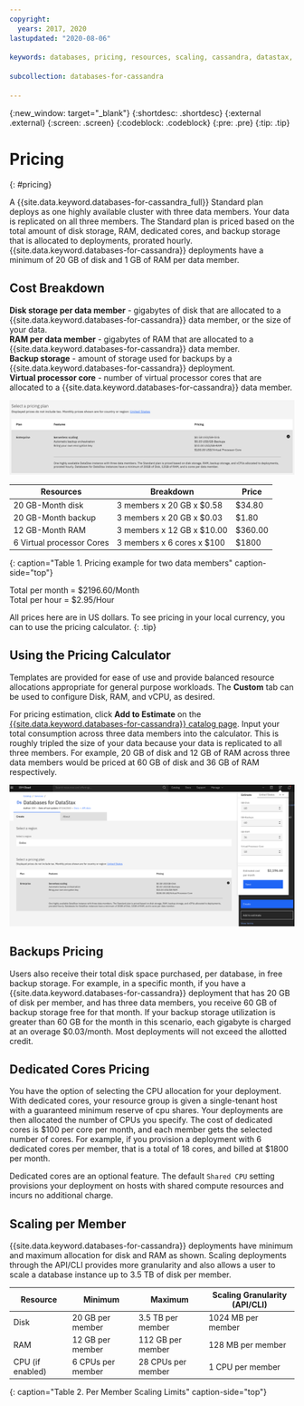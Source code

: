 ```yaml
---
copyright:
  years: 2017, 2020
lastupdated: "2020-08-06"

keywords: databases, pricing, resources, scaling, cassandra, datastax, dse

subcollection: databases-for-cassandra

---
```


{:new_window: target="_blank"}
{:shortdesc: .shortdesc}
{:external .external}
{:screen: .screen}
{:codeblock: .codeblock}
{:pre: .pre}
{:tip: .tip}


# Pricing
{: #pricing}

A {{site.data.keyword.databases-for-cassandra_full}} Standard plan deploys as one highly available cluster with three data members. Your data is replicated on all three members. The Standard plan is priced based on the total amount of disk storage, RAM, dedicated cores, and backup storage that is allocated to deployments, prorated hourly. {{site.data.keyword.databases-for-cassandra}} deployments have a minimum of 20 GB of disk and 1 GB of RAM per data member.

## Cost Breakdown

**Disk storage per data member** - gigabytes of disk that are allocated to a {{site.data.keyword.databases-for-cassandra}} data member, or the size of your data.  
**RAM per data member** - gigabytes of RAM that are allocated to a {{site.data.keyword.databases-for-cassandra}} data member.  
**Backup storage** - amount of storage used for backups by a {{site.data.keyword.databases-for-cassandra}} deployment.  
**Virtual processor core** - number of virtual processor cores that are allocated to a {{site.data.keyword.databases-for-cassandra}} data member.

![Standard pricing](images/standard-pricing.png)

Resources | Breakdown | Price
-------|-------|-------
20 GB-Month disk | 3 members x 20 GB x $0.58 | $34.80
20 GB-Month backup| 3 members x 20 GB x $0.03| $1.80
12 GB-Month RAM | 3 members x 12 GB x $10.00 | $360.00
6 Virtual processor Cores | 3 members x 6 cores x $100 | $1800
 
{: caption="Table 1. Pricing example for two data members" caption-side="top"}

Total per month = $2196.60/Month  
Total per hour = $2.95/Hour

All prices here are in US dollars. To see pricing in your local currency, you can to use the pricing calculator.
{: .tip}

## Using the Pricing Calculator

Templates are provided for ease of use and provide balanced resource allocations appropriate for general purpose workloads. The **Custom** tab can be used to configure Disk, RAM, and vCPU, as desired.

For pricing estimation, click **Add to Estimate** on the [{{site.data.keyword.databases-for-cassandra}} catalog page](https://cloud.ibm.com/catalog/databases-for-cassandra). Input your total consumption across three data members into the calculator. This is roughly tripled the size of your data because your data is replicated to all three members. For example, 20 GB of disk and 12 GB of RAM across three data members would be priced at 60 GB of disk and 36 GB of RAM respectively. 

![Pricing calculator estimation with 20 GB of disk and 12 GB of RAM, per member](images/pricing-estimate.png)

## Backups Pricing

Users also receive their total disk space purchased, per database, in free backup storage. For example, in a specific month, if you have a {{site.data.keyword.databases-for-cassandra}} deployment that has 20 GB of disk per member, and has three data members, you receive 60 GB of backup storage free for that month. If your backup storage utilization is greater than 60 GB for the month in this scenario, each gigabyte is charged at an overage $0.03/month. Most deployments will not exceed the allotted credit.

## Dedicated Cores Pricing

You have the option of selecting the CPU allocation for your deployment. With dedicated cores, your resource group is given a single-tenant host with a guaranteed minimum reserve of cpu shares. Your deployments are then allocated the number of CPUs you specify. The cost of dedicated cores is $100 per core per month, and each member gets the selected number of cores. For example, if you provision a deployment with 6 dedicated cores per member, that is a total of 18 cores, and billed at $1800 per month. 

Dedicated cores are an optional feature. The default `Shared CPU` setting provisions your deployment on hosts with shared compute resources and incurs no additional charge.

## Scaling per Member

{{site.data.keyword.databases-for-cassandra}} deployments have minimum and maximum allocation for disk and RAM as shown. Scaling deployments through the API/CLI provides more granularity and also allows a user to scale a database instance up to 3.5 TB of disk per member.

Resource | Minimum | Maximum | Scaling Granularity (API/CLI)
----------|-----|-----|-------
Disk | 20 GB per member | 3.5 TB per member | 1024 MB per member
RAM | 12 GB per member | 112 GB per member | 128 MB per member
CPU (if enabled) | 6 CPUs per member | 28 CPUs per member| 1 CPU per member
{: caption="Table 2. Per Member Scaling Limits" caption-side="top"}

